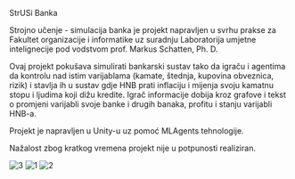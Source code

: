 StrUSi Banka

Strojno učenje - simulacija banka je projekt napravljen u svrhu prakse za Fakultet organizacije i informatike uz suradnju Laboratorija umjetne intelignecije pod vodstvom prof. Markus Schatten, Ph. D.

Ovaj projekt pokušava simulirati bankarski sustav tako da igraču i agentima da kontrolu nad istim varijablama (kamate, štednja, kupovina obveznica, rizik) i stavlja ih u sustav gdje HNB prati inflaciju i mijenja svoju kamatnu stopu i ljudima koji dižu kredite.
Igrač informacije dobija kroz grafove i tekst o promjeni varijabli svoje banke i drugih banaka, profitu i stanju varijabli HNB-a.

Projekt je napravljen u Unity-u uz pomoć MLAgents tehnologije.

Nažalost zbog kratkog vremena projekt nije u potpunosti realiziran.



![3](https://github.com/user-attachments/assets/54daae66-c7fc-49de-ad6f-0da36160f20d)
![1](https://github.com/user-attachments/assets/c6d70a0e-9b58-474d-8a62-79030e533785)
![2](https://github.com/user-attachments/assets/58b34342-6e13-453a-aeeb-e21df719b23d)



